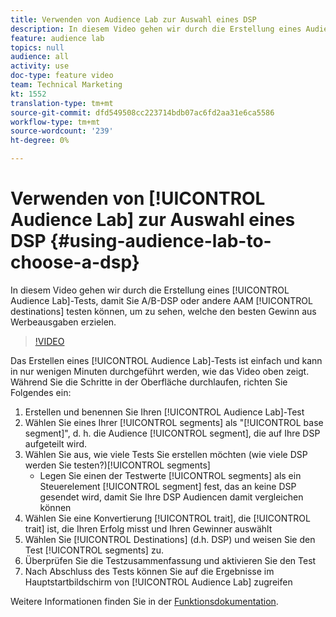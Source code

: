 ```yaml
---
title: Verwenden von Audience Lab zur Auswahl eines DSP
description: In diesem Video gehen wir durch die Erstellung eines Audience-Lab-Tests, damit Sie A/B-DSP oder andere AAM Ziele testen können, um zu sehen, welche die beste Rendite für Werbeausgaben erzielen.
feature: audience lab
topics: null
audience: all
activity: use
doc-type: feature video
team: Technical Marketing
kt: 1552
translation-type: tm+mt
source-git-commit: dfd549508cc223714bdb07ac6fd2aa31e6ca5586
workflow-type: tm+mt
source-wordcount: '239'
ht-degree: 0%

---
```



# Verwenden von [!UICONTROL Audience Lab] zur Auswahl eines DSP {#using-audience-lab-to-choose-a-dsp}

In diesem Video gehen wir durch die Erstellung eines [!UICONTROL Audience Lab]-Tests, damit Sie A/B-DSP oder andere AAM [!UICONTROL destinations] testen können, um zu sehen, welche den besten Gewinn aus Werbeausgaben erzielen.

>[!VIDEO](https://video.tv.adobe.com/v/24923/?quality=12)

Das Erstellen eines [!UICONTROL Audience Lab]-Tests ist einfach und kann in nur wenigen Minuten durchgeführt werden, wie das Video oben zeigt. Während Sie die Schritte in der Oberfläche durchlaufen, richten Sie Folgendes ein:

1. Erstellen und benennen Sie Ihren [!UICONTROL Audience Lab]-Test
1. Wählen Sie eines Ihrer [!UICONTROL segments] als &quot;[!UICONTROL base segment]&quot;, d. h. die Audience [!UICONTROL segment], die auf Ihre DSP aufgeteilt wird.
1. Wählen Sie aus, wie viele Tests Sie erstellen möchten (wie viele DSP werden Sie testen?)[!UICONTROL segments]
   * Legen Sie einen der Testwerte [!UICONTROL segments] als ein Steuerelement [!UICONTROL segment] fest, das an keine DSP gesendet wird, damit Sie Ihre DSP Audiencen damit vergleichen können
1. Wählen Sie eine Konvertierung [!UICONTROL trait], die [!UICONTROL trait] ist, die Ihren Erfolg misst und Ihren Gewinner auswählt
1. Wählen Sie [!UICONTROL Destinations] (d.h. DSP) und weisen Sie den Test [!UICONTROL segments] zu.
1. Überprüfen Sie die Testzusammenfassung und aktivieren Sie den Test
1. Nach Abschluss des Tests können Sie auf die Ergebnisse im Hauptstartbildschirm von [!UICONTROL Audience Lab] zugreifen

Weitere Informationen finden Sie in der [Funktionsdokumentation](https://marketing.adobe.com/resources/help/en_US/aam/audience-lab.html).